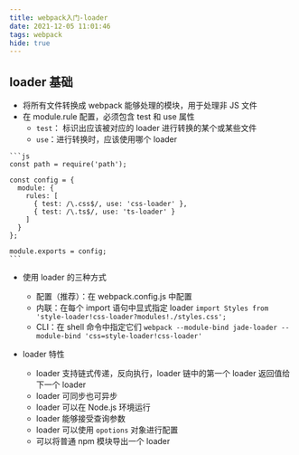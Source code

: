 ```yaml
---
title: webpack入门-loader
date: 2021-12-05 11:01:46
tags: webpack
hide: true
---
```

## loader 基础
- 将所有文件转换成 webpack 能够处理的模块，用于处理非 JS 文件
- 在 module.rule 配置，必须包含 test 和 use 属性
	- `test`： 标识出应该被对应的 loader 进行转换的某个或某些文件
	- `use`：进行转换时，应该使用哪个 loader
<!--more-->
	```js
	const path = require('path');

	const config = {
	  module: {
		rules: [
		  { test: /\.css$/, use: 'css-loader' },
		  { test: /\.ts$/, use: 'ts-loader' }
		]
	  }
	};

	module.exports = config;
	```

- 使用 loader 的三种方式
	- 配置（推荐）：在 webpack.config.js 中配置
	- 内联：在每个 import 语句中显式指定 loader
		`import Styles from 'style-loader!css-loader?modules!./styles.css';`
	- CLI：在 shell 命令中指定它们
		`webpack --module-bind jade-loader --module-bind 'css=style-loader!css-loader'`

- loader 特性
	- loader 支持链式传递，反向执行，loader 链中的第一个 loader 返回值给下一个 loader
	- loader 可同步也可异步
	- loader 可以在 Node.js 环境运行
	- loader 能够接受查询参数
	- loader 可以使用 `opotions` 对象进行配置
	- 可以将普通 npm 模块导出一个 loader
